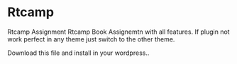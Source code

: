 # Rtcamp
Rtcamp Assignment
Rtcamp Book Assignemtn with all features.
If plugin not work perfect in any theme just switch to the other theme.

Download this file and install in your wordpress..
